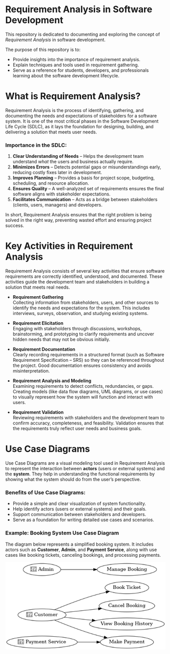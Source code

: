 # Requirement Analysis in Software Development

This repository is dedicated to documenting and exploring the concept of *Requirement Analysis* in software development.  

The purpose of this repository is to:  
- Provide insights into the importance of requirement analysis.  
- Explain techniques and tools used in requirement gathering.  
- Serve as a reference for students, developers, and professionals learning about the software development lifecycle.


# What is Requirement Analysis?

Requirement Analysis is the process of identifying, gathering, and documenting the needs and expectations of stakeholders for a software system. It is one of the most critical phases in the Software Development Life Cycle (SDLC), as it lays the foundation for designing, building, and delivering a solution that meets user needs.

### Importance in the SDLC:
1. **Clear Understanding of Needs** – Helps the development team understand *what* the users and business actually require.  
2. **Minimizes Errors** – Detects potential gaps or misunderstandings early, reducing costly fixes later in development.  
3. **Improves Planning** – Provides a basis for project scope, budgeting, scheduling, and resource allocation.  
4. **Ensures Quality** – A well-analyzed set of requirements ensures the final software aligns with stakeholder expectations.  
5. **Facilitates Communication** – Acts as a bridge between stakeholders (clients, users, managers) and developers.

In short, Requirement Analysis ensures that the right problem is being solved in the right way, preventing wasted effort and ensuring project success.


# Key Activities in Requirement Analysis

Requirement Analysis consists of several key activities that ensure software requirements are correctly identified, understood, and documented. These activities guide the development team and stakeholders in building a solution that meets real needs.

- **Requirement Gathering**  
  Collecting information from stakeholders, users, and other sources to identify the needs and expectations for the system. This includes interviews, surveys, observation, and studying existing systems.  

- **Requirement Elicitation**  
  Engaging with stakeholders through discussions, workshops, brainstorming, and prototyping to clarify requirements and uncover hidden needs that may not be obvious initially.  

- **Requirement Documentation**  
  Clearly recording requirements in a structured format (such as Software Requirement Specification – SRS) so they can be referenced throughout the project. Good documentation ensures consistency and avoids misinterpretation.  

- **Requirement Analysis and Modeling**  
  Examining requirements to detect conflicts, redundancies, or gaps. Creating models (like data flow diagrams, UML diagrams, or use cases) to visually represent how the system will function and interact with users.  

- **Requirement Validation**  
  Reviewing requirements with stakeholders and the development team to confirm accuracy, completeness, and feasibility. Validation ensures that the requirements truly reflect user needs and business goals.


# Use Case Diagrams

Use Case Diagrams are a visual modeling tool used in Requirement Analysis to represent the interaction between **actors** (users or external systems) and the **system**. They help in understanding the functional requirements by showing what the system should do from the user’s perspective.

### Benefits of Use Case Diagrams:
- Provide a simple and clear visualization of system functionality.  
- Help identify actors (users or external systems) and their goals.  
- Support communication between stakeholders and developers.  
- Serve as a foundation for writing detailed use cases and scenarios.  

### Example: Booking System Use Case Diagram
The diagram below represents a simplified booking system. It includes actors such as **Customer**, **Admin**, and **Payment Service**, along with use cases like booking tickets, canceling bookings, and processing payments.  

![Booking System Use Case Diagram](./alx-booking-uc.png)








